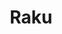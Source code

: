---
title:  Raku
kunstenaar: Mieke Selleslagh
expositie:
tekoop: ja
prijs: 280
techniek:
afmetingen: H 34 cm.- Doorsnede 30 cm.
lang: nl
---